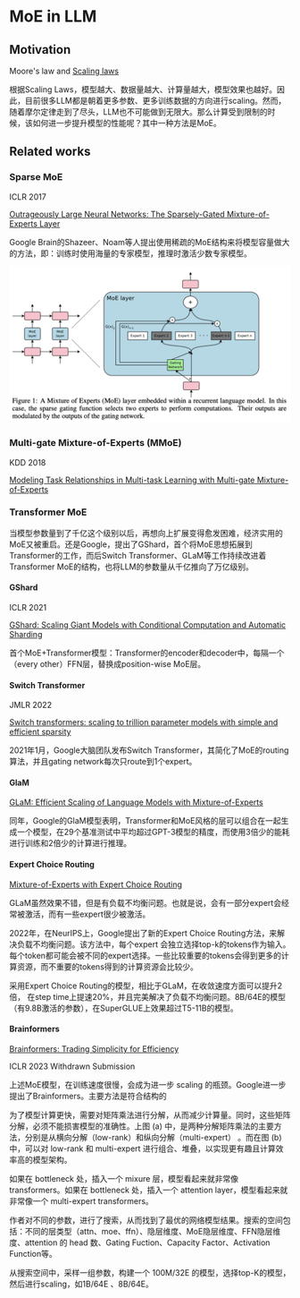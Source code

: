 # MoE in LLM

## Motivation

Moore's law and [Scaling laws](Scaling%20laws.md)

根据Scaling Laws，模型越大、数据量越大、计算量越大，模型效果也越好。因此，目前很多LLM都是朝着更多参数、更多训练数据的方向进行scaling。然而，随着摩尔定律走到了尽头，LLM也不可能做到无限大。那么计算受到限制的时候，该如何进一步提升模型的性能呢？其中一种方法是MoE。


## Related works

### Sparse MoE

ICLR 2017

[Outrageously Large Neural Networks: The Sparsely-Gated Mixture-of-Experts Layer](https://openreview.net/forum?id=B1ckMDqlg) 

Google Brain的Shazeer、Noam等人提出使用稀疏的MoE结构来将模型容量做大的方法，即：训练时使用海量的专家模型，推理时激活少数专家模型。

![](../../../../Attachments/4.%20Artificial%20intelligence/2.%20Approaches/Artificial%20neural%20network/Large%20language%20model/MoE%20in%20LLM/IMG-20240212110904940.png)

### Multi-gate Mixture-of-Experts (MMoE)

KDD 2018

[Modeling Task Relationships in Multi-task Learning with Multi-gate Mixture-of-Experts](https://dl.acm.org/doi/10.1145/3219819.3220007)


### Transformer MoE

当模型参数量到了千亿这个级别以后，再想向上扩展变得愈发困难，经济实用的MoE又被重启。还是Google，提出了GShard，首个将MoE思想拓展到Transformer的工作，而后Switch Transformer、GLaM等工作持续改进着Transformer MoE的结构，也将LLM的参数量从千亿推向了万亿级别。

#### GShard

ICLR 2021

[GShard: Scaling Giant Models with Conditional Computation and Automatic Sharding](https://openreview.net/forum?id=qrwe7XHTmYb)

首个MoE+Transformer模型：Transformer的encoder和decoder中，每隔一个（every other）FFN层，替换成position-wise MoE层。

#### Switch Transformer

JMLR 2022

[Switch transformers: scaling to trillion parameter models with simple and efficient sparsity](https://dl.acm.org/doi/abs/10.5555/3586589.3586709)

2021年1月，Google大脑团队发布Switch Transformer，其简化了MoE的routing算法，并且gating network每次只route到1个expert。

#### GlaM

[GLaM: Efficient Scaling of Language Models with Mixture-of-Experts](https://proceedings.mlr.press/v162/du22c.html)

同年，Google的GlaM模型表明，Transformer和MoE风格的层可以组合在一起生成一个模型，在29个基准测试中平均超过GPT-3模型的精度，而使用3倍少的能耗进行训练和2倍少的计算进行推理。


#### Expert Choice Routing

[Mixture-of-Experts with Expert Choice Routing](https://proceedings.neurips.cc/paper_files/paper/2022/hash/2f00ecd787b432c1d36f3de9800728eb-Abstract-Conference.html)

GLaM虽然效果不错，但是有负载不均衡问题。也就是说，会有一部分expert会经常被激活，而有一些expert很少被激活。

2022年，在NeurIPS上，Google提出了新的Expert Choice Routing方法，来解决负载不均衡问题。该方法中，每个expert 会独立选择top-k的tokens作为输入。每个token都可能会被不同的expert选择。一些比较重要的tokens会得到更多的计算资源，而不重要的tokens得到的计算资源会比较少。

采用Expert Choice Routing的模型，相比于GLaM，在收敛速度方面可以提升2倍， 在step time上提速20%，并且完美解决了负载不均衡问题。8B/64E的模型（有9.8B激活的参数），在SuperGLUE上效果超过T5-11B的模型。


#### Brainformers

[Brainformers: Trading Simplicity for Efficiency](https://arxiv.org/abs/2306.00008)

ICLR 2023 Withdrawn Submission

上述MoE模型，在训练速度很慢，会成为进一步 scaling 的瓶颈。Google进一步提出了Brainformers。主要方法是符合结构的

为了模型计算更快，需要对矩阵乘法进行分解，从而减少计算量。同时，这些矩阵分解，必须不能损害模型的准确性。上图 (a) 中，是两种分解矩阵乘法的主要方法，分别是从横向分解（low-rank）和纵向分解（multi-expert） 。而在图 (b)中，可以对 low-rank 和 multi-expert 进行组合、堆叠，以实现更有趣且计算效率高的模型架构。

如果在 bottleneck 处，插入一个 mixure 层，模型看起来就非常像 transformers。如果在 bottleneck 处，插入一个 attention layer，模型看起来就非常像一个 multi-expert transformers。

作者对不同的参数，进行了搜索，从而找到了最优的网络模型结果。搜索的空间包括：不同的层类型（attn、moe、ffn）、隐层维度、MoE隐层维度、FFN隐层维度、attention 的 head 数、Gating Fuction、Capacity Factor、Activation Function等。

从搜索空间中，采样一组参数，构建一个 100M/32E 的模型，选择top-K的模型，然后进行scaling，如1B/64E 、8B/64E。



